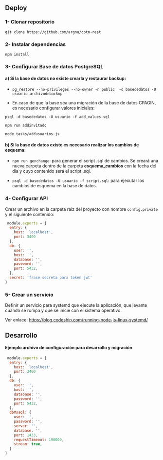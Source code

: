 ## Deploy

### 1- Clonar repositorio

`git clone https://github.com/argnu/cptn-rest`

### 2- Instalar dependencias

`npm install`

### 3- Configurar Base de datos PostgreSQL

#### a) Si la base de datos no existe crearla y restaurar backup:

* `pg_restore --no-privileges --no-owner -n public  -d basededatos -U usuario archivodebackup`

* En caso de que la base sea una migración de la base de datos CPAGIN, es necesario configurar 
valores iniciales:

`psql -d basededatos -U usuario -f add_values.sql`

`npm run addinvitado`

`node tasks/addusuarios.js`


#### b) Si la base de datos existe es necesario realizar los cambios de esquema:

* `npm run genchange`:  para generar el script .sql de cambios. Se creará una nueva carpeta dentro de 
la carpeta **esquema_cambios** con la fecha del día y cuyo contenido será el script .sql.

* `psql -d basededatos -U usuario -f script.sql`: para ejecutar los cambios de esquema en la base de datos.


### 4- Configurar API

Crear un archivo en la carpeta raíz del proyecto con nombre `config.private` y
el siguiente contenido:

```javascript
 module.exports = {
  entry: {
    host: 'localhost',
    port: 3400
  },
  db: {
    user: '',
    host: '',
    database: '',
    password: '',
    port: 5432,
  },
  secret: 'frase secreta para token jwt'
}
```

### 5- Crear un servicio

Definir un servicio para systemd que ejecute la aplicación, que levante cuando se rompa y que se inicie con el sistema operativo.

Ver enlace: https://blog.codeship.com/running-node-js-linux-systemd/


## Desarrollo

#### Ejemplo archivo de configuración para desarrollo y migración
```javascript
 module.exports = {
  entry: {
    host: 'localhost',
    port: 3400
  },
  db: {
    user: '',
    host: '',
    database: '',
    password: '',
    port: 5432,
  },
  dbMssql: {
    user: '',
    password: '',
    server: '',
    database: '',
    port: 1433,
    requestTimeout: 190000,
    stream: true,
  }
}
```
